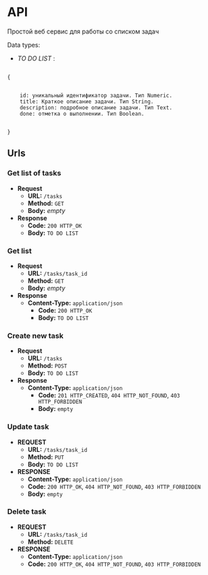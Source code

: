 # API 

Простой веб сервис для работы со списком задач

Data types:

* *TO DO LIST* :
    
```
    
{
        

    id: уникальный идентификатор задачи. Тип Numeric.
    title: Краткое описание задачи. Тип String.
    description: подробное описание задачи. Тип Text.
    done: отметка о выполнении. Тип Boolean.

    
}
```

    

## Urls
### Get list of tasks
* **Request**
	* **URL:** `/tasks`
	* **Method:** `GET`
	* **Body:** *empty*
* **Response**
	* **Code:** `200 HTTP_OK`
	* **Body:** `TO DO LIST`
	
### Get list
* **Request**
	* **URL:** `/tasks/task_id`
	* **Method:** `GET`
	* **Body:** *empty*
* **Response**
  * **Content-Type:** `application/json`
	* **Code:** `200 HTTP_OK`
	* **Body:** `TO DO LIST`
	
### Create new task
* **Request**
	* **URL:** `/tasks`
	* **Method:** `POST`
	* **Body:** `TO DO LIST`
* **Response**
  * **Content-Type:** `application/json`
	* **Code:** `201 HTTP_CREATED`, `404 HTTP_NOT_FOUND`, `403 HTTP_FORBIDDEN`
	* **Body:** `empty`
	
### Update task
* **REQUEST**
    * **URL:** `/tasks/task_id`
    * **Method:** `PUT`
    * **Body:** `TO DO LIST`
* **RESPONSE**
    * **Content-Type:** `application/json`
    * **Code:** `200 HTTP_OK`, `404 HTTP_NOT_FOUND`, `403 HTTP_FORBIDDEN`
    * **Body:** `empty`
    
### Delete task
* **REQUEST**
    * **URL:** `/tasks/task_id`
    * **Method:** `DELETE`
* **RESPONSE**
    * **Content-Type:** `application/json`
    * **Code:** `200 HTTP_OK`, `404 HTTP_NOT_FOUND`, `403 HTTP_FORBIDDEN`

    
	
  

